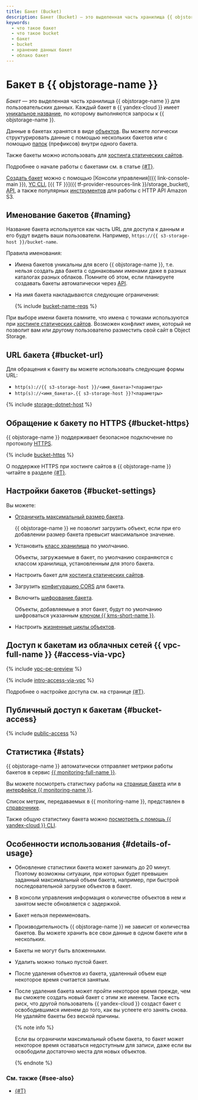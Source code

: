 ```yaml
---
title: Бакет (Bucket)
description: Бакет (Bucket) – это выделенная часть хранилища {{ objstorage-name }} для пользовательских данных. Название бакета используется как часть URL для доступа к данным. Имена бакетов {{ yandex-cloud }} уникальны, т.е. нельзя создать два бакета с одинаковыми именами даже в разных каталогах разных облаков. Помните об этом, если планируете создавать бакеты автоматически через API.
keywords:
  - что такое бакет
  - что такое bucket
  - бакет
  - bucket
  - хранение данных бакет
  - облако бакет
---
```


# Бакет в {{ objstorage-name }}

_Бакет_ — это выделенная часть хранилища {{ objstorage-name }} для пользовательских данных. Каждый бакет в {{ yandex-cloud }} имеет [уникальное название](#naming), по которому выполняются запросы к {{ objstorage-name }}.

Данные в бакетах хранятся в виде [объектов](./object.md). Вы можете логически структурировать данные с помощью нескольких бакетов или с помощью [папок](./object.md#folder) (префиксов) внутри одного бакета.

Также бакеты можно использовать для [хостинга статических сайтов](./hosting.md).

Подробнее о начале работы с бакетами см. в статье [{#T}](../quickstart.md).

[Создать бакет](../operations/buckets/create.md) можно с помощью [Консоли управления]({{ link-console-main }}), [YC CLI](../../cli/quickstart.md), [{{ TF }}]({{ tf-provider-resources-link }}/storage_bucket), [API](../../api-design-guide/concepts/general.md), а также популярных [инструментов](../tools/index.md) для работы с HTTP API Amazon S3.

## Именование бакетов {#naming}

Название бакета используется как часть URL для доступа к данным и его будут видеть ваши пользователи. Например, `https://{{ s3-storage-host }}/bucket-name`.

Правила именования:

- Имена бакетов уникальны для всего {{ objstorage-name }}, т.е. нельзя создать два бакета с одинаковыми именами даже в разных каталогах разных облаков. Помните об этом, если планируете создавать бакеты автоматически через [API](../../glossary/rest-api.md).
- На имя бакета накладываются следующие ограничения:

   {% include [bucket-name-reqs](../../_includes/bucket-name-reqs.md) %}

При выборе имени бакета помните, что имена с точками используются при [хостинге статических сайтов](hosting.md). Возможен конфликт имен, который не позволит вам или другому пользователю разместить свой сайт в Object Storage.

## URL бакета {#bucket-url}

Для обращения к бакету вы можете использовать следующие формы URL:


* `http(s)://{{ s3-storage-host }}/<имя_бакета>?<параметры>`
* `http(s)://<имя_бакета>.{{ s3-storage-host }}?<параметры>`


{% include [storage-dotnet-host](../_includes_service/storage-dotnet-host.md) %}


## Обращение к бакету по HTTPS {#bucket-https}

{{ objstorage-name }} поддерживает безопасное подключение по протоколу [HTTPS](../../glossary/ssl-certificate.md).

{% include [bucket-https](../../_includes/storage/bucket-https.md) %}

О поддержке HTTPS при хостинге сайтов в {{ objstorage-name }} читайте в разделе [{#T}](./hosting.md).


## Настройки бакетов {#bucket-settings}

Вы можете:

- [Ограничить максимальный размер бакета](../operations/buckets/limit-max-volume.md).

    {{ objstorage-name }} не позволит загрузить объект, если при его добавлении размер бакета превысит максимальное значение.

- Установить [класс хранилища](storage-class.md) по умолчанию.

     Объекты, загружаемые в бакет, по умолчанию сохраняются с классом хранилища, установленным для этого бакета.

- Настроить бакет для [хостинга статических сайтов](hosting.md).
- Загрузить [конфигурацию CORS](cors.md) для бакета.
- Включить [шифрование бакета](../operations/buckets/encrypt.md).

    Объекты, добавляемые в этот бакет, будут по умолчанию шифроваться указанным [ключом {{ kms-short-name }}](../../kms/concepts/key.md).

- Настроить [жизненные циклы объектов](lifecycles.md).


## Доступ к бакетам из облачных сетей {{ vpc-full-name }} {#access-via-vpc}

{% include [vpc-pe-preview](../../_includes/vpc/pe-preview.md) %}

{% include [intro-access-via-vpc](../../_includes/storage/intro-access-via-vpc.md) %}

Подробнее о настройке доступа см. на странице [{#T}](../operations/buckets/access-via-vpc.md).


## Публичный доступ к бакетам {#bucket-access}

{% include [public-access](../../_includes/storage/security/public-access.md) %}


## Статистика {#stats}

{{ objstorage-name }} автоматически отправляет метрики работы бакетов в сервис [{{ monitoring-full-name }}](../../monitoring/).

Вы можете посмотреть статистику работы на [странице бакета](../operations/buckets/get-stats.md#storage-ui) или в [интерфейсе {{ monitoring-name }}](../operations/buckets/get-stats.md#monitoring).

Список метрик, передаваемых в {{ monitoring-name }}, представлен в [справочнике](../metrics.md).

Также общую статистику бакета можно [посмотреть с помощь {{ yandex-cloud }} CLI](../operations/buckets/get-info.md#get-statistics).


## Особенности использования {#details-of-usage}

- Обновление статистики бакета может занимать до 20 минут. Поэтому возможны ситуации, при которых будет превышен заданный максимальный объем бакета, например, при быстрой последовательной загрузке объектов в бакет.  
- В консоли управления информация о количестве объектов в нем и занятом месте обновляется с задержкой.
- Бакет нельзя переименовать.
- Производительность {{ objstorage-name }} не зависит от количества бакетов. Вы можете хранить все свои данные в одном бакете или в нескольких.
- Бакеты не могут быть вложенными.
- Удалить можно только пустой бакет.
- После удаления объектов из бакета, удаленный объем еще некоторое время считается занятым.
- После удаления бакета может пройти некоторое время прежде, чем вы сможете создать новый бакет с этим же именем. Также есть риск, что другой пользователь {{ yandex-cloud }} создаст бакет с освободившимся именем до того, как вы успеете его занять снова. Не удаляйте бакеты без веской причины.

  {% note info %}

  Если вы ограничили максимальный объем бакета, то бакет может некоторое время оставаться недоступным для записи, даже если вы освободили достаточно места для новых объектов.

  {% endnote %}


### См. также {#see-also}

* [{#T}](../security/overview.md)
